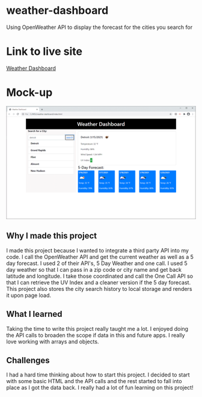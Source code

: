 # weather-dashboard
Using OpenWeather API to display the forecast for the cities you search for


# Link to live site
[Weather Dashboard](https://jodybrzo.github.io/weather-dashboard/index.html)


# Mock-up
![Weather Dashboard](assets/images/weather-dashboard.gif)


## Why I made this project
I made this project because I wanted to integrate a third party API into my code.  I call the OpenWeather API and get the current weather as well as a 5 day forecast.  I used 2 of their API's, 5 Day Weather and one call.  I used 5 day weather so that I can pass in a zip code or city name and get back latitude and longitude.  I take those coordinated and call the One Call API so that I can retrieve the UV Index and a cleaner version if the 5 day forecast.  This project also stores the city search history to local storage and renders it upon page load.


## What I learned
Taking the time to write this project really taught me a lot.  I enjoyed doing the API calls to broaden the scope if data in this and future apps.  I really love working with arrays and objects.

## Challenges 
I had a hard time thinking about how to start this project.  I decided to start with some basic HTML and the API calls and the rest started to fall into place as I got the data back.  I really had a lot of fun learning on this project!